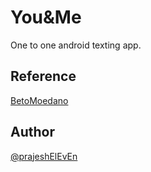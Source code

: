 # You&Me

One to one android texting app.

## Reference

[BetoMoedano](https://youtu.be/B6bKBiljKxU)

## Author

[@prajeshElEvEn](https://github.com/prajeshElEvEn)

